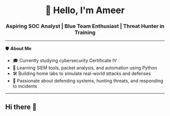 
<h1 align="center">👋 Hello, I'm Ameer</h1>
<h3 align="center">Aspiring SOC Analyst | Blue Team Enthusiast | Threat Hunter in Training</h3>

---
🛡️ **About Me**
- 🎓 Currently studying cybersecurity Certificate IV  
- 🧠 Learning SIEM tools, packet analysis, and automation using Python 
- 🛠️ Building home labs to simulate real-world attacks and defenses  
- 📌 Passionate about defending systems, hunting threats, and responding to incidents  

---

## Hi there 👋

<!--
**GiT12539/GiT12539** is a ✨ _special_ ✨ repository because its `README.md` (this file) appears on your GitHub profile.

Here are some ideas to get you started:

- 🔭 I’m currently working on ...
- 🌱 I’m currently learning ...
- 👯 I’m looking to collaborate on ...
- 🤔 I’m looking for help with ...
- 💬 Ask me about ...
- 📫 How to reach me: ...
- 😄 Pronouns: ...
- ⚡ Fun fact: ...
-->
